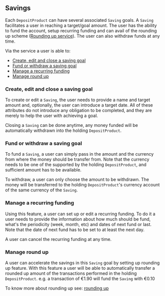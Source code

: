 ## Savings

Each `DepositProduct` can have several associated `Saving` goals.
A `Saving` facilitates a user in reaching a target/goal amount.
The user has the ability to fund the account, setup recurring funding and can avail of the rounding up scheme ([Rounding up service](roundingup.md)).
The user can also withdraw funds at any time.


Via the service a user is able to:

-   [Create, edit and close a saving goal](#create-edit-and-close-a-saving-goal)
-   [Fund or withdraw a saving goal](#fund-or-withdraw-a-saving-goal)
-   [Manage a recurring funding](#manage-a-recurring-funding)
-   [Manage round up](#manage-round-up)

### Create, edit and close a saving goal

To create or edit a `Saving`, the user needs to provide a name and target amount and, optionally, the user can introduce a target date.
All of these attributes do not introduce any obligation to be completed, and they are merely to help the user with achieving a goal.

Closing a `Saving` can be done anytime, any money funded will be automatically withdrawn into the holding `DepositProduct`.

### Fund or withdraw a saving goal

To fund a `Saving`, a user can simply pass in the amount and the currency from where the money should be transfer from.
Note that the currency needs to be one of the supported by the holding `DepositProduct`, and sufficient amount has to be available.

To withdraw, a user can only choose the amount to be withdrawn. The money will be transferred to the holding `DepositProduct`'s currency account of the same currency of the `Saving`.

### Manage a recurring funding

Using this feature, a user can set up or edit a recurring funding. To do it a user needs to provide the information about how much should be fund, what's the periodicity (week, month, etc) and dates of next fund or last. Note that the date of next fund has to be set to at least the next day.

A user can cancel the recurring funding at any time.

### Manage round up

A user can accelerate the savings in this `Saving` goal by setting up rounding up feature.
With this feature a user will be able to automatically transfer a rounded up amount of the transactions performed in the holding `DepositProduct`.
e.g. a transaction of €1.90 will fund the `Saving` with €0.10

To know more about rounding up see: [rounding up](roundingup.md)
